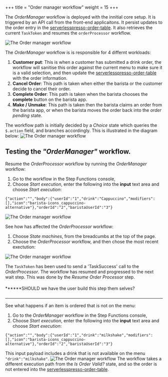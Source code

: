 +++
title = "Order manager workflow"
weight = 15
+++


The *OrderManager* workflow is deployed with the innitial core setup. It is triggered by an API call from the front-end applicaitons. It persist updates to the order entry in the [serverlesspresso-order-table](https://console.aws.amazon.com/dynamodbv2/home?#item-explorer?initialTagKey=&maximize=true&table=serverlesspresso-order-table). It also retrieves the current `TaskToken` and resumes the `orderProcessor` workflow.

![The Order manager workflow](../images/se-mod2-OrderManagerwf3.png)


The *OrderManager* workflow is is responsible for 4 differnt workloads:
1. **Customer put**: This is when a customer has submitted a drink order, the workflow will sanitise this order against the current menu to make sure it is a valid selection, and then update the [serverlesspresso-order-table](https://console.aws.amazon.com/dynamodbv2/home?#item-explorer?initialTagKey=&maximize=true&table=serverlesspresso-order-table) with the order information.
2. **Cancel Order**: This path is taken when either the barista or the customer decide to cancel their order.
3. **Complete Order**: This path is taken when the barista chooses the **complete** button on the barista app.  
4. **Make / Unmake**: This path is taken then the barista claims an order from the barista app, or when the barista moves the order back into the *order pending* state. 

The workflow path is initially decided by a *Choice* state which queries the `$.action` field, and branches accordingly. This is illustrated in the diagram below:
![The Order manager workflow](../images/se-mod2-OrderManagerwf1.png)


## Testing the *"OrderManager"* workflow.

Resume the *OrderProcessor* workflow by running the *OrderManager* workflow:

1. Go to the workflow in the Step Functions console, 
1. Choose *Start execution*, enter the following into the **input** text area and choose *Start execution*:

```
{"action":"","body":{"userId":"1","drink":"Cappuccino","modifiers":[],"icon":"barista-icons_cappuccino-alternative"},"orderId":"2","baristaUserId":"3"}
```
![The Order manager workflow](../images/se-mod2-OrderManagerwf4.png)


See how has affected the *OrderProcessor* workflow:

1. Choose *State machines*, from the breadcumbs at the top of the page.
1. Choose the *OrderProcessor* workflow, and then chose the most recent exectution:

![The Order manager workflow](../images/se-mod2-OrderManagerwf7.png)


The `TaskToken` has been used to send a 'TaskSuccess' call to the *OrderProcessor*. The workflow has resumed and progressed to the next wait step.
This was done by the *Resume Order Processor* step.
####

******SHOULD we have the user build this step them selves?

###
--------------

See what happens if an item is ordered that is not on the menu:

1. Go to the *OrderManager* workflow in the Step Functions console, 
1. Choose *Start execution*, enter the following into the **input** text area and choose *Start execution*:

```
{"action":"","body":{"userId":"1","drink":"milkshake","modifiers":[],"icon":"barista-icons_cappuccino-alternative"},"orderId":"2","baristaUserId":"3"}
```
This input payload includes a drink that is not available on the menu `"drink":"milkshake"`. 
![The Order manager workflow](../images/se-mod2-OrderManagerwf6.png)
The workflow takes a different execution path from the *Is Order Valid?* state, and so the order is not entered into the [serverlesspresso-order-table](https://console.aws.amazon.com/dynamodbv2/home?#item-explorer?initialTagKey=&maximize=true&table=serverlesspresso-order-table).


